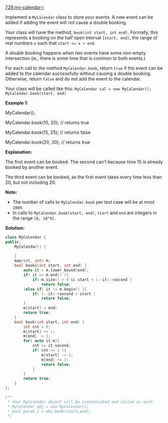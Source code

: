 [729.my-calendar-i](https://leetcode.com/problems/my-calendar-i/)  

Implement a `MyCalendar` class to store your events. A new event can be added if adding the event will not cause a double booking.

Your class will have the method, `book(int start, int end)`. Formally, this represents a booking on the half open interval `[start, end)`, the range of real numbers `x` such that `start <= x < end`.

A _double booking_ happens when two events have some non-empty intersection (ie., there is some time that is common to both events.)

For each call to the method `MyCalendar.book`, return `true` if the event can be added to the calendar successfully without causing a double booking. Otherwise, return `false` and do not add the event to the calendar.

Your class will be called like this: `MyCalendar cal = new MyCalendar();` `MyCalendar.book(start, end)`

**Example 1:**

  
MyCalendar();
  
MyCalendar.book(10, 20); // returns true
  
MyCalendar.book(15, 25); // returns false
  
MyCalendar.book(20, 30); // returns true
  
**Explanation:** 
  
The first event can be booked.  The second can't because time 15 is already booked by another event.
  
The third event can be booked, as the first event takes every time less than 20, but not including 20.
  

**Note:**

*   The number of calls to `MyCalendar.book` per test case will be at most `1000`.
*   In calls to `MyCalendar.book(start, end)`, `start` and `end` are integers in the range `[0, 10^9]`.  



**Solution:**  

```cpp
class MyCalendar {
public:
    MyCalendar() {
        
    }
    map<int, int> m;
    bool book1(int start, int end) {
        auto it = m.lower_bound(end);
        if( it == m.end() ){
            if( m.size() > 0 && start < (--it)->second )
                return false;
        }else if( it != m.begin() ){
            if( (--it)->second > start )
                return false;
        }
        m[start] = end;
        return true;
    }
    bool book(int start, int end) {
        int cnt = 0;
        m[start] += 1;
        m[end] -= 1;
        for( auto it:m){
            cnt += it.second;
            if( cnt >= 2 ){
                m[start] -= 1;
                m[end] += 1;
                return false;
            }
        }
        return true;
    }
};

/**
 * Your MyCalendar object will be instantiated and called as such:
 * MyCalendar obj = new MyCalendar();
 * bool param_1 = obj.book(start,end);
 */
```
      